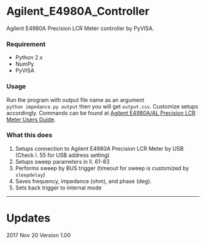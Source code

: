 # Agilent_E4980A_Controller
Agilent E4980A Precision LCR Meter controller by PyVISA.  

### Requirement ###
+ Python 2.x
+ NumPy
+ PyVISA

### Usage ###
Run the program with output file name as an argument  
    ``python impedance.py output``
then you will get ``output.csv``. Customize setups accordingly. Commands can be found at [Agilent E4980A/AL Precision LCR Meter Users Guide](https://literature.cdn.keysight.com/litweb/pdf/E4980-90210.pdf?id=789356).  


### What this does ###
1. Setups connection to Agilent E4980A Precision LCR Meter by USB (Check l. 55 for USB address setting)
2. Setups sweep parameters in ll. 61-83
3. Performs sweep by BUS trigger (timeout for sweep is customized by ``sleepdelay``)
4. Saves frequency, impedance (ohm), and phase (deg).
5. Sets back trigger to internal mode  

-----
# Updates  
2017 Nov 20 Version 1.00
